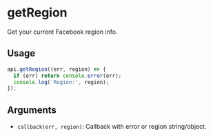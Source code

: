 # getRegion

Get your current Facebook region info.

## Usage
```js
api.getRegion((err, region) => {
  if (err) return console.error(err);
  console.log('Region:', region);
});
```

## Arguments
- `callback(err, region)`: Callback with error or region string/object.
